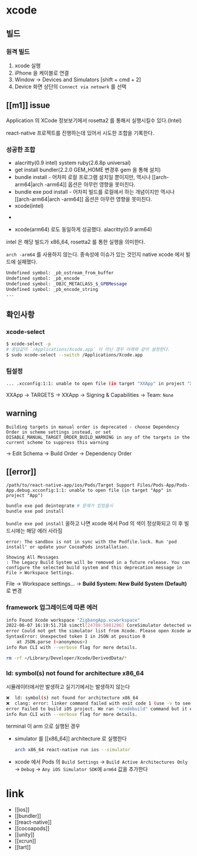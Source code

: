 # xcode

## 빌드
### 원격 빌드
1. xcode 실행
2. iPhone 을 케이블로 연결
3. Window -> Devices and Simulators [shift + cmd + 2]
4. Device 화면 상단의 `Connect via netowrk` 를 선택

## [[m1]] issue
Application 의 XCode 정보보기에서 rosetta2 를 통해서 실행시킬수 있다.(Intel)

react-native 프로젝트를 진행하는데 있어서 시도한 조합을 기록한다.

### 성공한 조합
- alacritty(0.9 intel) system ruby(2.6.8p universal)
- get install bundler(2.2.0 GEM_HOME 변경후 gem 을 통해 설치)
- bundle install - 어차피 로컬 프로그램 설치일 뿐이지만, 역시나 [[arch-arm64|arch -arm64]] 옵션은 아무런 영향을 못미친다.
- bundle exe pod install - 어차피 빌드를 로컬에서 하는 개념이지만 역시나 [[arch-arm64|arch -arm64]] 옵션은 아무런 영향을 못미친다.
- xcode(intel)

+
- xcode(arm64) 로도 동일하게 성공했다. alacritty(0.9 arm64)

intel 은 해당 빌드가 x86_64, rosetta2 를 통한 실행을 의미한다.

`arch -arm64` 를 사용하지 않는다. 종속성에 이슈가 있는 것인지 native xcode 에서 빌드에 실패했다.
```sh
Undefined symbol: _pb_ostream_from_buffer
Undefined symbol: _pb_encode
Undefined symbol: _OBJC_METACLASS_$_GPBMessage
Undefined symbol: _pb_encode_string
...
```

## 확인사항

### xcode-select
```sh
$ xcode-select -p
# 응답값이 `/Applications/Xcode.app` 이 아닌 경우 아래와 같이 설정한다.
$ sudo xcode-select --switch /Applications/Xcode.app
```

### 팀설정
```sh
... .xcconfig:1:1: unable to open file (in target "XXApp" in project "XXApp")
```
XXApp -> TARGETS -> XXApp -> Signing & Capabilities -> Team: `None`

## warning
```text
Building targets in manual order is deprecated - choose Dependency Order in scheme settings instead, or set DISABLE_MANUAL_TARGET_ORDER_BUILD_WARNING in any of the targets in the current scheme to suppress this warning
```
-> Edit Schema -> Build Order -> Dependency Order

## [[error]]
```text
/path/to/react-native-app/ios/Pods/Target Support Files/Pods-App/Pods-App.debug.xcconfig:1:1: unable to open file (in target "App" in project "App")
```
```sh
bundle exe pod deintegrate # 문제가 있었을시
bundle exe pod install
```

`bundle exe pod install` 을하고 나면 xcode 에서 Pod 의 색이 정상화되고 이 후 빌드시에는 해당 에러 사라짐

```text
error: The sandbox is not in sync with the Podfile.lock. Run 'pod install' or update your CocoaPods installation.
```

```text
Showing All Messages
: The Legacy Build System will be removed in a future release. You can configure the selected build system and this deprecation message in File > Workspace Settings.
```
File -> Workspace settings... -> **Build System: New Build System (Default)** 로 변경

### framework 업그레이드에 따른 에러
```sh
info Found Xcode workspace "ZigbangApp.xcworkspace"
2022-06-07 16:19:51.718 simctl[24788:5981206] CoreSimulator detected version change.  Framework version (802.6.1) does not match existing job version (802.6).  Attempting to remove the stale service in order to add the expected version.
error Could not get the simulator list from Xcode. Please open Xcode and try running project directly from there to resolve the remaining issues.
SyntaxError: Unexpected token I in JSON at position 0
    at JSON.parse (<anonymous>)
info Run CLI with --verbose flag for more details.
```
```sh
rm -rf ~/Library/Developer/Xcode/DerivedData/*
```
### ld: symbol(s) not found for architecture x86_64
시뮬레이터에서만 발생하고 실기기에서는 발생하지 않는다
```sh
❌  ld: symbol(s) not found for architecture x86_64
❌  clang: error: linker command failed with exit code 1 (use -v to see invocation)
error Failed to build iOS project. We ran "xcodebuild" command but it exited with error code 65. To debug build logs further, consider building your app with Xcode.app, by opening ZigbangApp.xcworkspace.
info Run CLI with --verbose flag for more details.
```

terminal 이 arm 으로 실행된 경우
- simulator 를 [[x86_64]] architecture 로 실행한다
  ```sh 
  arch x86_64 react-native run ios --simulator
  ```
- xcode 에서 Pods 의 `Build Settings` -> `Build Active Architectures Only` -> `Debug` -> `Any iOS Simulator SDK`에 `arm64` 값을 추가한다

# link
- [[ios]]
- [[bundler]]
- [[react-native]]
- [[cocoapods]]
- [[unity]]
- [[xcrun]]
- [[tart]]
